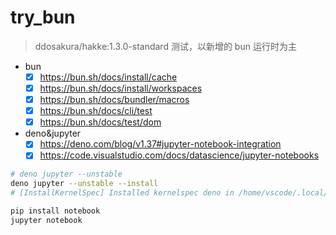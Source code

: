 # try_bun

> ddosakura/hakke:1.3.0-standard 测试，以新增的 bun 运行时为主

- bun
  - [x] https://bun.sh/docs/install/cache
  - [x] https://bun.sh/docs/install/workspaces
  - [x] https://bun.sh/docs/bundler/macros
  - [x] https://bun.sh/docs/cli/test
  - [x] https://bun.sh/docs/test/dom
- deno&jupyter
  - [x] https://deno.com/blog/v1.37#jupyter-notebook-integration
  - [x] https://code.visualstudio.com/docs/datascience/jupyter-notebooks

```bash
# deno jupyter --unstable
deno jupyter --unstable --install
# [InstallKernelSpec] Installed kernelspec deno in /home/vscode/.local/share/jupyter/kernels/deno

pip install notebook
jupyter notebook
```
